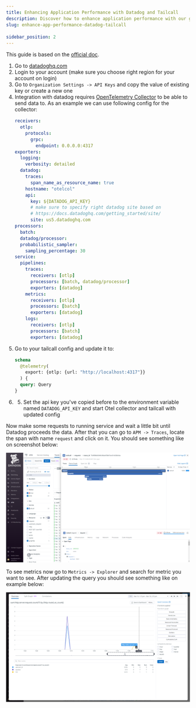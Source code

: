 ```yaml
---
title: Enhancing Application Performance with Datadog and Tailcall
description: Discover how to enhance application performance with our guide on enabling and analyzing telemetry data in Tailcall. Learn to configure observability support using OpenTelemetry for insights into logs, metrics, and traces, with practical integration examples for platforms like Honeycomb.io, New Relic, and Datadog.
slug: enhance-app-performance-datadog-tailcall

sidebar_position: 2
---
```


This guide is based on the [official doc](https://docs.datadoghq.com/getting_started/opentelemetry/?s=header#exploring-observability-data-in-datadog).

1. Go to [datadoghq.com](https://www.datadoghq.com)
2. Login to your account (make sure you choose right region for your account on login)
3. Go to `Organization Settings -> API Keys` and copy the value of existing key or create a new one
4. Integration with datadog requires [OpenTelemetry Collector](./introduction.md#opentelemetry-collector) to be able to send data to. As an example we can use following config for the collector:
   ```yml
   receivers:
     otlp:
       protocols:
         grpc:
           endpoint: 0.0.0.0:4317
   exporters:
     logging:
       verbosity: detailed
     datadog:
       traces:
         span_name_as_resource_name: true
       hostname: "otelcol"
       api:
         key: ${DATADOG_API_KEY}
         # make sure to specify right datadog site based on
         # https://docs.datadoghq.com/getting_started/site/
         site: us5.datadoghq.com
   processors:
     batch:
     datadog/processor:
     probabilistic_sampler:
       sampling_percentage: 30
   service:
     pipelines:
       traces:
         receivers: [otlp]
         processors: [batch, datadog/processor]
         exporters: [datadog]
       metrics:
         receivers: [otlp]
         processors: [batch]
         exporters: [datadog]
       logs:
         receivers: [otlp]
         processors: [batch]
         exporters: [datadog]
   ```
5. Go to your tailcall config and update it to:
   ```graphql
   schema
     @telemetry(
       export: {otlp: {url: "http://localhost:4317"}}
     ) {
     query: Query
   }
   ```
6. 5. Set the api key you've copied before to the environment variable named `DATADOG_API_KEY` and start Otel collector and tailcall with updated config

Now make some requests to running service and wait a little bit until Datadog proceeds the data. After that you can go to `APM -> Traces`, locate the span with name `request` and click on it. You should see something like on screenshot below:

![datadog-trace](../static/images/telemetry/datadog-trace.png)

To see metrics now go to `Metrics -> Explorer` and search for metric you want to see. After updating the query you should see something like on example below:

![datadog-metrics](../static/images/telemetry/datadog-metrics.png)

